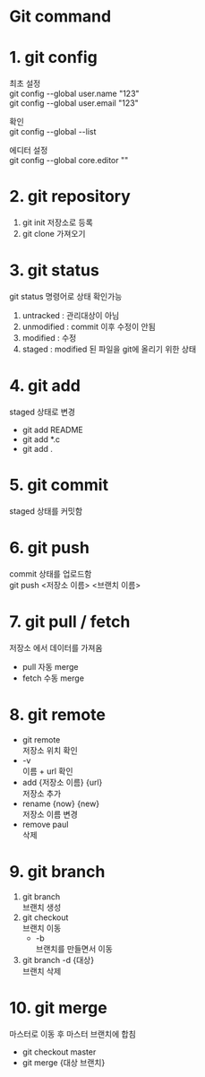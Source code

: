 # Git command

# 1. git config
최초 설정   
git config --global user.name "123"   
git config --global user.email "123"   

확인    
git config --global --list

에디터 설정   
git config --global core.editor ""

# 2. git repository
1. git init 저장소로 등록
2. git clone 가져오기

# 3. git status
git status 명령어로 상태 확인가능   
1. untracked : 관리대상이 아님
2. unmodified : commit 이후 수정이 안됨
3. modified : 수정
4. staged : modified 된 파일을 git에 올리기 위한 상태 
   
# 4. git add
staged 상태로 변경   
* git add README
* git add *.c
* git add .
  
# 5. git commit
staged 상태를 커밋함

# 6. git push
commit 상태를 업로드함   
git push <저장소 이름> <브랜치 이름>

# 7. git pull / fetch
저장소 에서 데이터를 가져옴   
* pull 자동 merge   
* fetch 수동 merge

# 8. git remote
* git remote   
  저장소 위치 확인
* -v   
  이름 + url 확인
* add {저장소 이름} {url}   
  저장소 추가
* rename {now} {new}   
  저장소 이름 변경
* remove paul   
  삭제

# 9. git branch
1. git branch   
   브랜치 생성    
2. git checkout   
   브랜치 이동
   * -b   
      브랜치를 만들면서 이동
3. git branch -d {대상}   
   브랜치 삭제

# 10. git merge
마스터로 이동 후 마스터 브랜치에 합침
* git checkout master
* git merge {대상 브랜치}